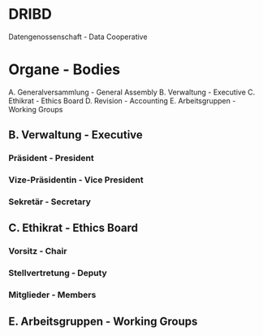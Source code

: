 # DRIBD

Datengenossenschaft - Data Cooperative            

# Organe - Bodies

A. Generalversammlung - General Assembly
B. Verwaltung - Executive
C. Ethikrat - Ethics Board
D. Revision - Accounting
E. Arbeitsgruppen - Working Groups

## B. Verwaltung - Executive

### Präsident - President


### Vize-Präsidentin - Vice President


### Sekretär - Secretary


## C. Ethikrat - Ethics Board

### Vorsitz - Chair


### Stellvertretung - Deputy


### Mitglieder - Members


## E. Arbeitsgruppen - Working Groups


